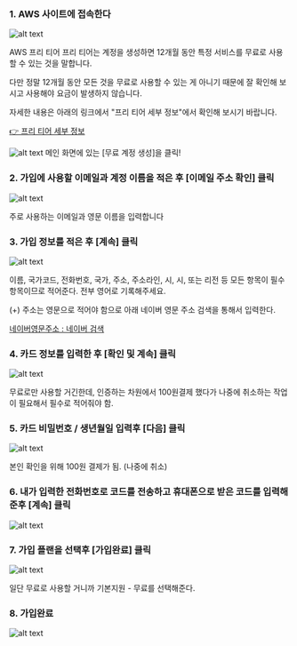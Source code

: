 ### 1.  AWS 사이트에 접속한다
 
 ![alt text](image-33.png)

 AWS 프리 티어
프리 티어는 계정을 생성하면 12개월 동안 특정 서비스를 무료로 사용할 수 있는 것을 말합니다.

다만 정말 12개월 동안 모든 것을 무료로 사용할 수 있는 게 아니기 때문에 잘 확인해 보시고 사용해야 요금이 발생하지 않습니다.

자세한 내용은 아래의 링크에서 "프리 티어 세부 정보"에서 확인해 보시기 바랍니다.

[👉 프리 티어 세부 정보](https://aws.amazon.com/ko/free/?all-free-tier.sort-by=item.additionalFields.SortRank&all-free-tier.sort-order=asc&awsf.Free%20Tier%20Types=*all&awsf.Free%20Tier%20Categories=*all)


![alt text](image-25.png)
메인 화면에 있는 [무료 계정 생성]을 클릭!

 

 

### 2. 가입에 사용할 이메일과 계정 이름을 적은 후 [이메일 주소 확인] 클릭

![alt text](image-26.png)

주로 사용하는 이메일과 영문 이름을 입력합니다

 

 

### 3. 가입 정보를 적은 후 [계속] 클릭

![alt text](image-27.png)

이름, 국가코드, 전화번호, 국가, 주소, 주소라인, 시, 시, 또는 리전 등 모든 항목이 필수 항목이므로 적어준다. 전부 영어로 기록해주세요.

(+) 주소는 영문으로 적어야 함으로 아래 네이버 영문 주소 검색을 통해서 입력한다.

 
 [네이버영문주소 : 네이버 검색](https://search.naver.com/search.naver?where=nexearch&ie=utf8&X_CSA=address_search&query=%EB%84%A4%EC%9D%B4%EB%B2%84%20%EC%98%81%EB%AC%B8%EC%A3%BC%EC%86%8C)


 

### 4. 카드 정보를 입력한 후 [확인 및 계속] 클릭

![alt text](image-28.png)

무료로만 사용할 거긴한데, 인증하는 차원에서 100원결제 했다가 나중에 취소하는 작업이 필요해서 필수로 적어줘야 함. 

 

### 5. 카드 비밀번호 / 생년월일 입력후 [다음] 클릭

![alt text](image-29.png)

본인 확인을 위해 100원 결제가 됨. (나중에 취소)

 

 
### 6. 내가 입력한 전화번호로 코드를 전송하고 휴대폰으로 받은 코드를 입력해준후 [계속] 클릭

![alt text](image-30.png)

 

### 7. 가입 플랜을 선택후 [가입완료] 클릭

![alt text](image-31.png)

일단 무료로 사용할 거니까 기본지원 - 무료를 선택해준다.

 

 

### 8. 가입완료
 
![alt text](image-32.png)


 